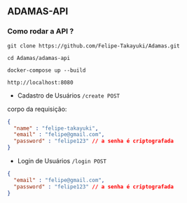 ## ADAMAS-API

### Como rodar a API ?

```          
git clone https://github.com/Felipe-Takayuki/Adamas.git 

cd Adamas/adamas-api

docker-compose up --build
```


```http://localhost:8080```

- Cadastro de Usuários `/create POST`

corpo da requisição:  

```json
{ 
  "name" : "felipe-takayuki",
  "email" : "felipe@gmail.com",
  "password" : "felipe123" // a senha é criptografada
}
```

- Login de Usuários `/login POST`
```json
{ 
  "email" : "felipe@gmail.com",
  "password" : "felipe123" // a senha é criptografada
}
```